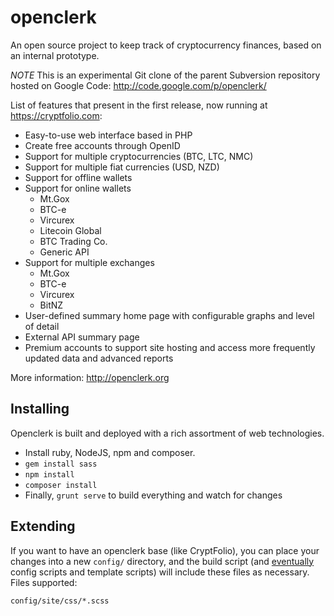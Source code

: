 openclerk
=========

An open source project to keep track of cryptocurrency finances, based on an internal prototype.

*NOTE* This is an experimental Git clone of the parent Subversion repository hosted on Google Code: http://code.google.com/p/openclerk/

List of features that present in the first release, now running at https://cryptfolio.com:

* Easy-to-use web interface based in PHP
* Create free accounts through OpenID
* Support for multiple cryptocurrencies (BTC, LTC, NMC)
* Support for multiple fiat currencies (USD, NZD)
* Support for offline wallets
* Support for online wallets
  * Mt.Gox
  * BTC-e
  * Vircurex
  * Litecoin Global
  * BTC Trading Co.
  * Generic API
* Support for multiple exchanges
  * Mt.Gox
  * BTC-e
  * Vircurex
  * BitNZ
* User-defined summary home page with configurable graphs and level of detail
* External API summary page
* Premium accounts to support site hosting and access more frequently updated data and advanced reports

More information: http://openclerk.org

## Installing

Openclerk is built and deployed with a rich assortment of web technologies.

* Install ruby, NodeJS, npm and composer.
* `gem install sass`
* `npm install`
* `composer install`
* Finally, `grunt serve` to build everything and watch for changes

## Extending

If you want to have an openclerk base (like CryptFolio), you can place your changes into a new `config/` directory,
and the build script (and [eventually](http://redmine.jevon.org/issues/132) config scripts and template scripts)
will include these files as necessary. Files supported:

```
config/site/css/*.scss
```

